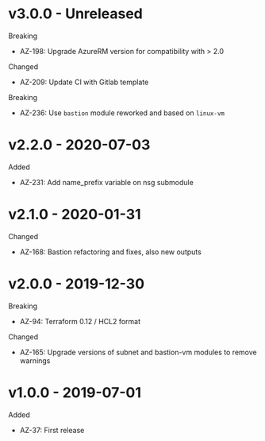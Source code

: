 # v3.0.0 - Unreleased

Breaking
  * AZ-198: Upgrade AzureRM version for compatibility with > 2.0

Changed
  * AZ-209: Update CI with Gitlab template

Breaking
  * AZ-236: Use `bastion` module reworked and based on `linux-vm`

# v2.2.0 - 2020-07-03

Added
  * AZ-231: Add name_prefix variable on nsg submodule

# v2.1.0 - 2020-01-31

Changed
  * AZ-168: Bastion refactoring and fixes, also new outputs
  
# v2.0.0 - 2019-12-30

Breaking
  * AZ-94: Terraform 0.12 / HCL2 format

Changed
  * AZ-165: Upgrade versions of subnet and bastion-vm modules to remove warnings

# v1.0.0 - 2019-07-01

Added
  * AZ-37: First release
